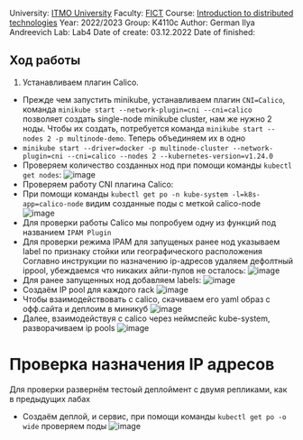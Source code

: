 University: [ITMO University](https://itmo.ru/ru/)
Faculty: [FICT](https://fict.itmo.ru)
Course: [Introduction to distributed technologies](https://github.com/itmo-ict-faculty/introduction-to-distributed-technologies)
Year: 2022/2023
Group: K4110c
Author: German Ilya Andreevich
Lab: Lab4
Date of create: 03.12.2022
Date of finished: 
## Ход работы
1. Устанавливаем плагин Calico.
- Прежде чем запустить minikube, устанавливаем плагин `CNI=Calico`, команда `minikube start --network-plugin=cni --cni=calico` позволяет создать single-node minikube cluster, нам же нужно 2 ноды. Чтобы их создать, потребуется команда `minikube start --nodes 2 -p multinode-demo`. Теперь объединяем их в одно
- `minikube start --driver=docker -p multinode-cluster --network-plugin=cni --cni=calico --nodes 2 --kubernetes-version=v1.24.0`
- Проверяем количество созданных нод при помощи команды `kubectl get nodes`:
![image](https://user-images.githubusercontent.com/116584865/209129524-fef79199-5999-4c30-bd99-228b21372c80.png)
 - Проверяем работу CNI плагина Calico:
 - При помощи команды `kubectl get po -n kube-system -l=k8s-app=calico-node` видим созданные поды с меткой calico-node
 ![image](https://user-images.githubusercontent.com/116584865/209135309-bc77d3ab-2fe8-4c99-8775-abe340469e9a.png)
 - Для проверки работы Calico мы попробуем одну из функций под названием `IPAM Plugin`
 - Для проверки режима IPAM для запущеных ранее нод указываем label по признаку стойки или географического расположения
 Соглавно инструкции по назначению ip-адресов удаляем дефолтный ippool, убеждаемся что никаких айпи-пулов не осталось:
 ![image](https://user-images.githubusercontent.com/116584865/209140984-c6cde9c0-df5e-4cdb-9ada-593e9470810f.png)
- Для ранее запущенных нод добавляем labels:
![image](https://user-images.githubusercontent.com/116584865/209142961-97ee54d9-d3b6-42e9-b4c2-98ac1413f98e.png)
- Создаём IP pool для каждого rack
![image](https://user-images.githubusercontent.com/116584865/209145027-3a4e4e60-5dcd-48f8-b8e6-7db02886c32b.png)
- Чтобы взаимодействовать с calico, скачиваем его yaml образ с офф.сайта и деплоим в миникуб
![image](https://user-images.githubusercontent.com/116584865/209146157-a56f37ac-29b7-4edd-9b87-4acdb7277dd7.png)
- Далее, взаимодействуя с calico через неймспейс kube-system, разворачиваем ip pools
![image](https://user-images.githubusercontent.com/116584865/209148975-141e4dc6-789f-4094-a309-521b6330b974.png)
# Проверка назначения IP адресов
Для проверки развернём тестоый деплоймент с двумя репликами, как в предыдущих лабах
- Создаём деплой, и сервис, при помощи команды `kubectl get po -o wide` проверяем поды
![image](https://user-images.githubusercontent.com/116584865/209151512-e3da4313-8a96-4230-b8f1-97bb146af7df.png)





